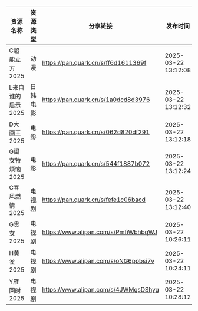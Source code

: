 | 资源名称        | 资源类型 | 分享链接                                 | 发布时间                |
| ----------- | ---- | ------------------------------------ | ------------------- |
| C超能立方2025   | 动漫   | https://pan.quark.cn/s/ff6d1611369f  | 2025-03-22 13:12:08 |
| L来自谁的启示2025 | 日韩电影 | https://pan.quark.cn/s/1a0dcd8d3976  | 2025-03-22 13:12:32 |
| D大画王2025    | 电影   | https://pan.quark.cn/s/062d820df291  | 2025-03-22 13:12:18 |
| G闺女特烦恼2025  | 电影   | https://pan.quark.cn/s/544f1887b072  | 2025-03-22 13:12:24 |
| C春风燃情2025   | 电视剧  | https://pan.quark.cn/s/fefe1c06bacd  | 2025-03-22 13:12:40 |
| G贵女2025     | 电视剧  | https://www.alipan.com/s/PmfiWbhbqWJ | 2025-03-22 10:26:11 |
| H黄雀2025     | 电视剧  | https://www.alipan.com/s/oNG6ppbsi7v | 2025-03-22 10:24:11 |
| Y雁回时2025    | 电视剧  | https://www.alipan.com/s/4JWMgsDShyg | 2025-03-22 10:28:12 |
